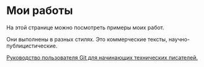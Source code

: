 # Мои работы
На этой странице можно посмотреть примеры моих работ. 

Они выполнены в разных стилях. Это  коммерческие тексты,  научно-публицистические.

[Руководство пользователя Git для начинающих технических писателей.](https://github.com/Elena567-collab/rukovodstvo_2)
